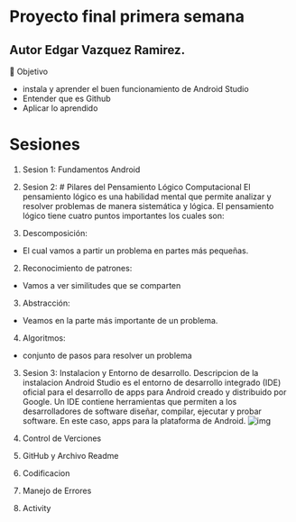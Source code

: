 # Proyecto final primera semana
## Autor Edgar Vazquez Ramirez.

🎯 Objetivo
* instala y aprender el buen funcionamiento de Android Studio
* Entender que es Github
* Aplicar lo aprendido

# Sesiones 
1. Sesion 1: Fundamentos Android



2. Sesion 2: # Pilares del Pensamiento Lógico Computacional
El pensamiento lógico es una habilidad mental que permite analizar y resolver problemas de manera sistemática y lógica.
El pensamiento lógico tiene cuatro puntos importantes los cuales son:

1. Descomposición:
 - El cual vamos a partir un problema en partes más pequeñas.
2. Reconocimiento de patrones:
 - Vamos a ver similitudes que se comparten
3. Abstracción:
 - Veamos en la parte más importante de un problema.
4. Algoritmos:
 - conjunto de pasos para resolver un problema

3. Sesion 3: Instalacion y Entorno de desarrollo.
Descripcion de la instalacion
Android Studio es el entorno de desarrollo integrado (IDE) oficial para el desarrollo de apps para Android creado y distribuido por Google.
Un IDE contiene herramientas que permiten a los desarrolladores de software diseñar, compilar, ejecutar y probar software.
En este caso, apps para la plataforma de Android.
![img](./IMAGENES/android)





5. Control de Verciones
6. GitHub y Archivo Readme
7. Codificacion
8. Manejo de Errores
9. Activity
